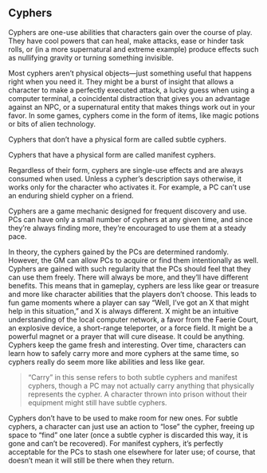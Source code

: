## Cyphers

<!-- P, ID: 130002 -->

Cyphers are one-use abilities that characters gain over the course of play. They have cool powers that can heal, make attacks, ease or hinder task rolls, or (in a more supernatural and extreme example) produce effects such as nullifying gravity or turning something invisible.

<!-- P, ID: 130003 -->

Most cyphers aren’t physical objects—just something useful that happens right when you need it. They might be a burst of insight that allows a character to make a perfectly executed attack, a lucky guess when using a computer terminal, a coincidental distraction that gives you an advantage against an NPC, or a supernatural entity that makes things work out in your favor. In some games, cyphers come in the form of items, like magic potions or bits of alien technology.

<!-- P, ID: 130004 -->

Cyphers that don’t have a physical form are called subtle cyphers.

<!-- P, ID: 130005 -->

Cyphers that have a physical form are called manifest cyphers.

<!-- P, ID: 130006 -->

Regardless of their form, cyphers are single-use effects and are always consumed when used. Unless a cypher’s description says otherwise, it works only for the character who activates it. For example, a PC can’t use an enduring shield cypher on a friend.

<!-- P, ID: 130007 -->

Cyphers are a game mechanic designed for frequent discovery and use. PCs can have only a small number of cyphers at any given time, and since they’re always finding more, they’re encouraged to use them at a steady pace.

<!-- P, ID: 130008 -->

In theory, the cyphers gained by the PCs are determined randomly. However, the GM can allow PCs to acquire or find them intentionally as well. Cyphers are gained with such regularity that the PCs should feel that they can use them freely. There will always be more, and they’ll have different benefits. This means that in gameplay, cyphers are less like gear or treasure and more like character abilities that the players don’t choose. This leads to fun game moments where a player can say “Well, I’ve got an X that might help in this situation,” and X is always different. X might be an intuitive understanding of the local computer network, a favor from the Faerie Court, an explosive device, a short-range teleporter, or a force field. It might be a powerful magnet or a prayer that will cure disease. It could be anything. Cyphers keep the game fresh and interesting. Over time, characters can learn how to safely carry more and more cyphers at the same time, so cyphers really do seem more like abilities and less like gear.

<!-- H, ID: 130009 -->

> “Carry” in this sense refers to both subtle cyphers and manifest cyphers, though a PC may not actually carry anything that physically represents the cypher. A character thrown into prison without their equipment might still have subtle cyphers.

<!-- P, ID: 130011 -->

Cyphers don’t have to be used to make room for new ones. For subtle cyphers, a character can just use an action to “lose” the cypher, freeing up space to “find” one later (once a subtle cypher is discarded this way, it is gone and can’t be recovered). For manifest cyphers, it’s perfectly acceptable for the PCs to stash one elsewhere for later use; of course, that doesn’t mean it will still be there when they return.


